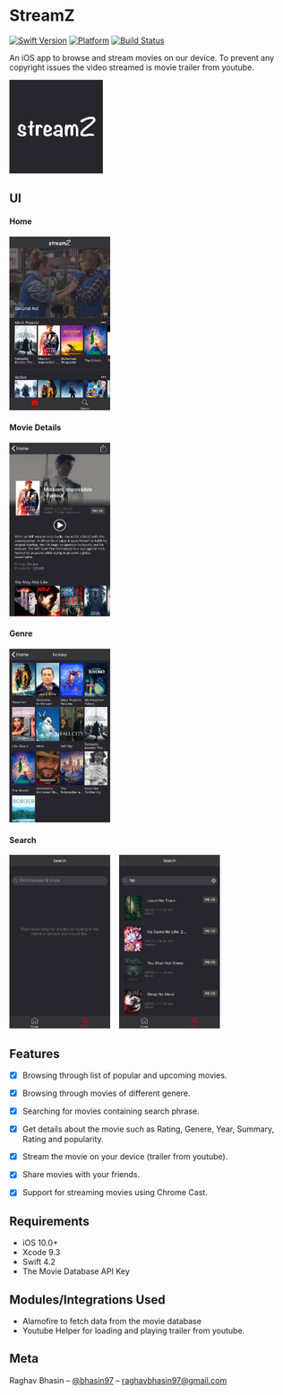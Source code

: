 # StreamZ
[![Swift Version][swift-image]][swift-url]
[![Platform](https://img.shields.io/cocoapods/p/LFAlertController.svg?style=flat)](https://www.apple.com/ios/ios-11/)
[![Build Status](https://travis-ci.org/dwyl/esta.svg?branch=master)](https://travis-ci.org/dwyl/esta)

An iOS app to browse and stream movies on our device. To prevent any copyright issues the video streamed is movie trailer from youtube.

![](img/logo.png)

## UI

#### Home
<kbd><img src="img/home.png" width="180" height="310"></kbd>

#### Movie Details
<kbd><img src="img/details.png" width="180" height="310"></kbd>

#### Genre
<kbd><img src="img/genre.png" width="180" height="310"></kbd>

#### Search
<kbd><img src="img/search1.png" width="180" height="310"></kbd>&nbsp;&nbsp;&nbsp;&nbsp;<kbd><img src="img/search2.png" width="180" height="310"></kbd>

## Features

- [x] Browsing through list of popular and upcoming movies.
- [x] Browsing through movies of different genere.
- [x] Searching for movies containing search phrase.
- [x] Get details about the movie such as Rating, Genere, Year, Summary, Rating and popularity.
- [x] Stream the movie on your device (trailer from youtube).
- [x] Share movies with your friends.
- [x] Support for streaming movies using Chrome Cast.


## Requirements

- iOS 10.0+
- Xcode 9.3
- Swift 4.2
- The Movie Database API Key



## Modules/Integrations Used
- Alamofire to fetch data from the movie database
- Youtube Helper for loading and playing trailer from youtube.



## Meta

Raghav Bhasin – [@bhasin97](https://github.com/raghavbhasin97) – raghavbhasin97@gmail.com


[swift-image]:https://img.shields.io/badge/swift-4.2-orange.svg
[swift-url]: https://swift.org/
